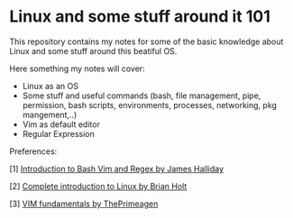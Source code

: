 # Linux and some stuff around it 101

This repository contains my notes for some of the basic knowledge about Linux and some stuff around this beatiful OS.

Here something my notes will cover:

-   Linux as an OS
-   Some stuff and useful commands (bash, file management, pipe, permission, bash scripts, environments, processes, networking, pkg mangement,..)
-   Vim as default editor
-   Regular Expression

Preferences:

[1] [Introduction to Bash Vim and Regex by James Halliday](https://frontendmasters.com/courses/bash-vim-regex/)

[2] [Complete introduction to Linux by Brian Holt](https://frontendmasters.com/courses/linux-command-line/)

[3] [VIM fundamentals by ThePrimeagen](https://frontendmasters.com/courses/vim-fundamentals/)

